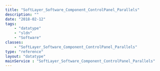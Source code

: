 ```yaml
---
title: "SoftLayer_Software_Component_ControlPanel_Parallels"
description: ""
date: "2018-02-12"
tags:
    - "datatype"
    - "sldn"
    - "Software"
classes:
    - "SoftLayer_Software_Component_ControlPanel_Parallels"
type: "reference"
layout: "datatype"
mainService : "SoftLayer_Software_Component_ControlPanel_Parallels"
---
```

